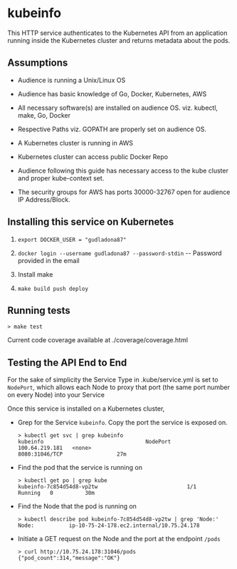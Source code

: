 # kubeinfo

This HTTP service authenticates to the Kubernetes API from an application running inside the Kubernetes cluster and returns metadata about the pods.

## Assumptions

* Audience is running a Unix/Linux OS

* Audience has basic knowledge of Go, Docker, Kubernetes, AWS

* All necessary software(s) are installed on audience OS. viz. kubectl, make, Go, Docker

* Respective Paths viz. GOPATH are properly set on audience OS.

* A Kubernetes cluster is running in AWS

* Kubernetes cluster can access public Docker Repo

* Audience following this guide has necessary access to the kube cluster and proper kube-context set.

* The security groups for AWS has ports 30000-32767 open for audience IP Address/Block.

## Installing this service on Kubernetes

1. `export DOCKER_USER = "gudladona87"`

2. `docker login --username gudladona87 --password-stdin`     -- Password provided in the email

3. Install make

4. `make build push deploy`

## Running tests

    > make test

Current code coverage available at ./coverage/coverage.html

## Testing the API End to End

For the sake of simplicity the Service Type in .kube/service.yml is set to `NodePort`, which allows each Node to proxy that port (the same port number on every Node) into your Service

Once this service is installed on a Kubernetes cluster,

* Grep for the Service `kubeinfo`. Copy the port the service is exposed on.

    ```
    > kubectl get svc | grep kubeinfo
    kubeinfo                                NodePort       100.64.219.181   <none>                                                 8080:31046/TCP                 27m
    ```
* Find the pod that the service is running on
    ```
    > kubectl get po | grep kube
    kubeinfo-7c854d54d8-vp2tw                            1/1       Running   0          30m
    ```

* Find the Node that the pod is running on
    ```
    > kubectl describe pod kubeinfo-7c854d54d8-vp2tw | grep 'Node:'
    Node:           ip-10-75-24-178.ec2.internal/10.75.24.178
    ```
* Initiate a GET request on the Node and the port at the endpoint `/pods`
    ```
    > curl http://10.75.24.178:31046/pods
    {"pod_count":314,"message":"OK"}
    ```